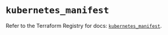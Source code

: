 # `kubernetes_manifest`

Refer to the Terraform Registry for docs: [`kubernetes_manifest`](https://registry.terraform.io/providers/hashicorp/kubernetes/2.35.0/docs/resources/manifest).
